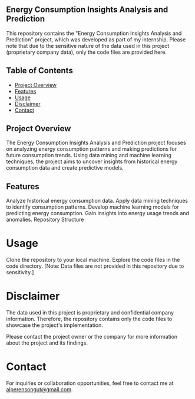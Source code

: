 ## Energy Consumption Insights Analysis and Prediction
This repository contains the "Energy Consumption Insights Analysis and Prediction" project, which was developed as part of my internship. Please note that due to the sensitive nature of the data used in this project (proprietary company data), only the code files are provided here.

## Table of Contents

- [Project Overview](#projectoverview)
- [Features](#features)
- [Usage](#usage)
- [Disclaimer](#disclaimer)
- [Contact](#contact)


## Project Overview
The Energy Consumption Insights Analysis and Prediction project focuses on analyzing energy consumption patterns and making predictions for future consumption trends. Using data mining and machine learning techniques, the project aims to uncover insights from historical energy consumption data and create predictive models.

## Features
Analyze historical energy consumption data.
Apply data mining techniques to identify consumption patterns.
Develop machine learning models for predicting energy consumption.
Gain insights into energy usage trends and anomalies.
Repository Structure

# Usage
Clone the repository to your local machine.
Explore the code files in the code directory.
[Note: Data files are not provided in this repository due to sensitivity.]

# Disclaimer
The data used in this project is proprietary and confidential company information. Therefore, the repository contains only the code files to showcase the project's implementation.

Please contact the project owner or the company for more information about the project and its findings.

# Contact
For inquiries or collaboration opportunities, feel free to contact me at alperensongut@gmail.com.
